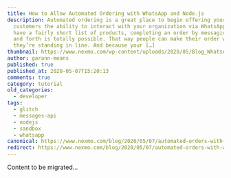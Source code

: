 ```yaml
---
title: How to Allow Automated Ordering with WhatsApp and Node.js
description: Automated ordering is a great place to begin offering your
  customers the ability to interact with your organization via WhatsApp. If you
  have a fairly short list of products, completing an order by messaging back
  and forth is totally possible. That way people can make their order while
  they’re standing in line. And because your […]
thumbnail: https://www.nexmo.com/wp-content/uploads/2020/05/Blog_WhatsApp_Node-js_1200x600.png
author: garann-means
published: true
published_at: 2020-05-07T15:20:13
comments: true
category: tutorial
old_categories:
  - developer
tags:
  - glitch
  - messages-api
  - nodejs
  - sandbox
  - whatsapp
canonical: https://www.nexmo.com/blog/2020/05/07/automated-orders-with-whatsapp-and-node-dr
redirect: https://www.nexmo.com/blog/2020/05/07/automated-orders-with-whatsapp-and-node-dr
---
```

Content to be migrated...